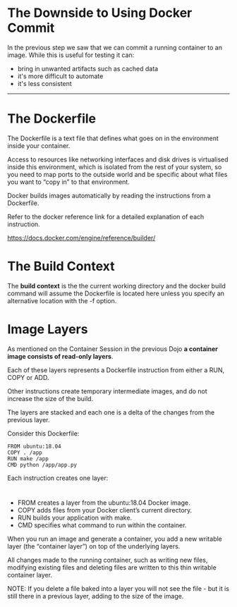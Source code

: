 
# The Downside to Using Docker Commit

In the previous step we saw that we can commit a running container to an image. While this is useful for testing it can:

- bring in unwanted artifacts such as cached data
- it's more difficult to automate
- it's less consistent

-------

# The Dockerfile

The Dockerfile is a text file that defines what goes on in the environment inside your container. 

Access to resources like networking interfaces and disk drives is virtualised inside this environment, which is isolated from the rest of your system, so you need to map ports to the outside world and be specific about what files you want to “copy in” to that environment. 

Docker builds images automatically by reading the instructions from a Dockerfile. 

Refer to the docker reference link for a detailed explanation of each instruction.

https://docs.docker.com/engine/reference/builder/

# The Build Context

The **build context** is the the current working directory and the docker build command will assume the Dockerfile is located here unless you specify an alternative location with the -f option.

# Image Layers

As mentioned on the Container Session in the previous Dojo **a container image consists of read-only layers**.

Each of these layers represents a Dockerfile instruction from either a RUN, COPY or ADD. 

Other instructions create temporary intermediate images, and do not increase the size of the build.

The layers are stacked and each one is a delta of the changes from the previous layer. 

Consider this Dockerfile:

```
FROM ubuntu:18.04
COPY . /app
RUN make /app
CMD python /app/app.py
```

Each instruction creates one layer:
#
- FROM creates a layer from the ubuntu:18.04 Docker image.
- COPY adds files from your Docker client’s current directory.
- RUN builds your application with make.
- CMD specifies what command to run within the container.

When you run an image and generate a container, you add a new writable layer (the “container layer”) on top of the underlying layers. 

All changes made to the running container, such as writing new files, modifying existing files and deleting files are written to this thin writable container layer.

NOTE: If you delete a file baked into a layer you will not see the file - but it is still there in a previous layer, adding to the size of the image.
